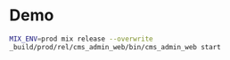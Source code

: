 # Demo

```sh
MIX_ENV=prod mix release --overwrite
_build/prod/rel/cms_admin_web/bin/cms_admin_web start
```
